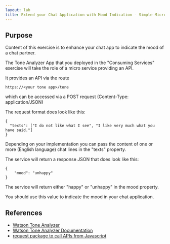 ```yaml
---
layout: lab
title: Extend your Chat Application with Mood Indication - Simple Microservice
---
```


## Purpose

Content of this exercise is to enhance your chat app
to indicate the mood of a chat partner.

The Tone Analyzer App that you deployed in the "Consuming Services" exercise will take the role of a
micro service providing an API.

It provides an API via the route 

```https://<your tone app>/tone```

which can be accessed via a POST request
(Content-Type: application/JSON)

The request format does look like this:

```
{
  "texts": ["I do not like what I see", "I like very much what you have said."]
}
```

Depending on your implementation you can pass the content of one or more
(English language) chat lines in the "texts" property.

The service will return a response JSON that does look like this:

```
{
    "mood": "unhappy"
}
```

The service will return either "happy" or "unhappy" in the mood property.

You should use this value to indicate the mood in your chat application.

## References
* [Watson Tone Analyzer](https://www.ibm.com/watson/services/tone-analyzer/)
* [Watson Tone Analyzer Documentation](https://console.bluemix.net/docs/services/tone-analyzer/index.html#about)
* [request package to call APIs from Javascript](https://github.com/request/request)
